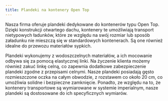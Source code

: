 ```yaml
---
title: Plandeki na kontenery Open Top
---
```


Nasza firma oferuje plandeki dedykowane do kontenerów typu Open Top. Dzięki
konstrukcji otwartego dachu, kontenery te umożliwiają transport nietypowych
ładunków, które ze względu na swój rozmiar lub sposób załadunku nie mieszczą się
w standardowych kontenerach. Są one również idealne do przewozu materiałów
sypkich.

Plandeki wykonujemy z wodoszczelnych materiałów, a ich mocowanie odbywa się za
pomocą elastycznej linki. Na życzenie klienta możemy również zakuć linkę celną,
co zapewnia dodatkowe zabezpieczenie plandeki zgodne z przepisami celnymi. Nasze
plandeki posiadają gęsto rozmieszczone oczka na całym obwodzie, z rozstawem co
około 20 cm, co umożliwia solidne i bezpieczne zamknięcie. Ponadto, ze względu
na to, że kontenery transportowe są wymiarowane w systemie imperialnym, nasze
plandeki są dostosowane do ich specyficznych wymiarów.
